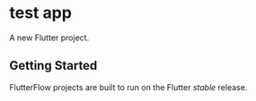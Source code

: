 # test app

A new Flutter project.

## Getting Started

FlutterFlow projects are built to run on the Flutter _stable_ release.
